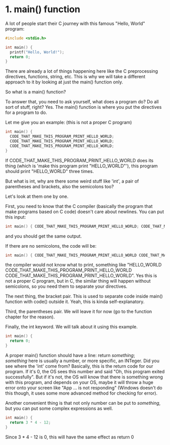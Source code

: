 # 1. main() function

A lot of people start their C journey with this famous "Hello, World" program:

```c
#include <stdio.h>

int main() {
  printf("Hello, World!");
  return 0;
}
```

There are already a lot of things happening here like the C preprocessing directives, functions, string, etc. This is why we will take a different approach to it by looking at just the main() function only.

So what is a main() function?

To answer that, you need to ask yourself, what does a program do? Do all sort of stuff, right? Yes. The main() function is where you put the directives for a program to do.

Let me give you an example: (this is not a proper C program)

```c
int main() {
  CODE_THAT_MAKE_THIS_PROGRAM_PRINT_HELLO_WORLD;
  CODE_THAT_MAKE_THIS_PROGRAM_PRINT_HELLO_WORLD;
  CODE_THAT_MAKE_THIS_PROGRAM_PRINT_HELLO_WORLD;
}
```

If CODE_THAT_MAKE_THIS_PROGRAM_PRINT_HELLO_WORLD does its thing (which is 'make this program print "HELLO_WORLD"'), this program should print "HELLO_WORLD" three times.

But what is int, why are there some weird stuff like 'int', a pair of parentheses and brackets, also the semicolons too?

Let's look at them one by one.

First, you need to know that the C compiler (basically the program that make programs based on C code) doesn't care about newlines. You can put this input:
```c
int main() { CODE_THAT_MAKE_THIS_PROGRAM_PRINT_HELLO_WORLD; CODE_THAT_MAKE_THIS_PROGRAM_PRINT_HELLO_WORLD; CODE_THAT_MAKE_THIS_PROGRAM_PRINT_HELLO_WORLD; }
```
and you should get the same output.

If there are no semicolons, the code will be:
```c
int main() { CODE_THAT_MAKE_THIS_PROGRAM_PRINT_HELLO_WORLD CODE_THAT_MAKE_THIS_PROGRAM_PRINT_HELLO_WORLD CODE_THAT_MAKE_THIS_PROGRAM_PRINT_HELLO_WORLD }
```
the compiler would not know what to print, something like "HELLO_WORLD CODE_THAT_MAKE_THIS_PROGRAM_PRINT_HELLO_WORLD CODE_THAT_MAKE_THIS_PROGRAM_PRINT_HELLO_WORLD". Yes this is not a proper C program, but in C, the similar thing will happen without semicolons, so you need them to separate your directives.

The next thing, the bracket pair. This is used to separate code inside main() function with code() outside it. Yeah, this is kinda self-explanatory.

Third, the parentheses pair. We will leave it for now (go to the function chapter for the reason).

Finally, the int keyword. We will talk about it using this example.

```c
int main() {
  return 0;
}
```

A proper main() function should have a line: return *something*;  
*something* here is usually a number, or more specific, an INTeger. Did you see where the 'int' come from? Basically, this is the return code for our program. If it's 0, the OS sees this number and said "Oh, this program exited successfully". But if it's not, the OS will know that there is something wrong with this program, and depends on your OS, maybe it will throw a huge error onto your screen like "App ... is not responding" (Windows doesn't do this though, it uses some more advanced method for checking for error).

Another convenient thing is that not only number can be put to *something*, but you can put some complex expressions as well.

```c
int main() {
  return 3 * 4 - 12;
}
```

Since 3 * 4 - 12 is 0, this will have the same effect as return 0

